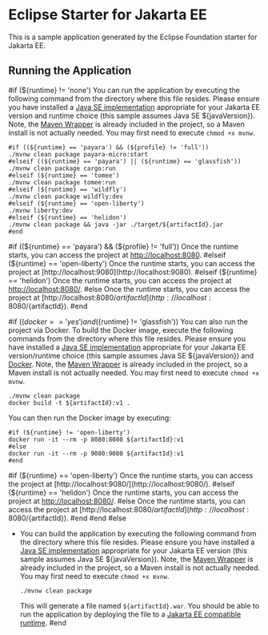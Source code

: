 # Eclipse Starter for Jakarta EE
This is a sample application generated by the Eclipse Foundation starter for Jakarta EE.

## Running the Application
#if (${runtime} != 'none')
You can run the application by executing the following command from the directory where this file resides. Please ensure you have installed a [Java SE implementation](https://adoptium.net) appropriate for your Jakarta EE version and runtime choice (this sample assumes Java SE ${javaVersion}). Note, the [Maven Wrapper](https://maven.apache.org/wrapper/) is already included in the project, so a Maven install is not actually needed. You may first need to execute `chmod +x mvnw`.

```
#if ((${runtime} == 'payara') && (${profile} != 'full'))
./mvnw clean package payara-micro:start
#elseif ((${runtime} == 'payara') || (${runtime} == 'glassfish'))
./mvnw clean package cargo:run
#elseif (${runtime} == 'tomee')
./mvnw clean package tomee:run
#elseif (${runtime} == 'wildfly')
./mvnw clean package wildfly:dev
#elseif (${runtime} == 'open-liberty')
./mvnw liberty:dev
#elseif (${runtime} == 'helidon')
./mvnw clean package && java -jar ./target/${artifactId}.jar
#end
```

#if ((${runtime} == 'payara') && (${profile} != 'full'))
Once the runtime starts, you can access the project at [http://localhost:8080](http://localhost:8080).
#elseif (${runtime} == 'open-liberty')
Once the runtime starts, you can access the project at [http://localhost:9080](http://localhost:9080).
#elseif (${runtime} == 'helidon')
Once the runtime starts, you can access the project at [http://localhost:8080/](http://localhost:8080/).
#else
Once the runtime starts, you can access the project at [http://localhost:8080/${artifactId}](http://localhost:8080/${artifactId}).
#end

#if ((${docker} == 'yes') and (${runtime} != 'glassfish'))
You can also run the project via Docker. To build the Docker image, execute the following commands from the directory where this file resides. Please ensure you have installed a [Java SE implementation](https://adoptium.net) appropriate for your Jakarta EE version/runtime choice (this sample assumes Java SE ${javaVersion}) and [Docker](https://docs.docker.com/get-docker/). Note, the [Maven Wrapper](https://maven.apache.org/wrapper/) is already included in the project, so a Maven install is not actually needed. You may first need to execute `chmod +x mvnw`.

```
./mvnw clean package
docker build -t ${artifactId}:v1 .
```

You can then run the Docker image by executing:

```
#if (${runtime} != 'open-liberty')
docker run -it --rm -p 8080:8080 ${artifactId}:v1
#else
docker run -it --rm -p 9080:9080 ${artifactId}:v1
#end
```

#if (${runtime} == 'open-liberty')
Once the runtime starts, you can access the project at [http://localhost:9080/](http://localhost:9080/).
#elseif (${runtime} == 'helidon')
Once the runtime starts, you can access the project at [http://localhost:8080/](http://localhost:8080/).
#else
Once the runtime starts, you can access the project at [http://localhost:8080/${artifactId}](http://localhost:8080/${artifactId}).
#end
#end
#else
* You can build the application by executing the following command from the directory where this file resides. Please ensure you have installed a [Java SE implementation](https://adoptium.net) appropriate for your Jakarta EE version (this sample assumes Java SE ${javaVersion}). Note, the [Maven Wrapper](https://maven.apache.org/wrapper/) is already included in the project, so a Maven install is not actually needed. You may first need to execute `chmod +x mvnw`.

  ```
  ./mvnw clean package
  ```
 
  This will generate a file named `${artifactId}.war`. You should be able to run the application by deploying the file to
  a [Jakarta EE compatible runtime](https://jakarta.ee/compatibility).
#end
